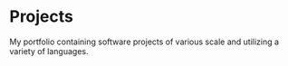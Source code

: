# Projects
My portfolio containing software projects of various scale and utilizing a variety of languages. 

